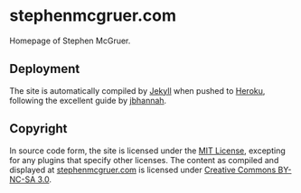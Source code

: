 # stephenmcgruer.com

Homepage of Stephen McGruer.

## Deployment

The site is automatically compiled by [Jekyll][] when pushed to [Heroku][],
following the excellent guide by [jbhannah][].

## Copyright

In source code form, the site is licensed under the [MIT License][], excepting
for any plugins that specify other licenses. The content as compiled and
displayed at [stephenmcgruer.com][] is licensed under
[Creative Commons BY-NC-SA 3.0][CC BY-NC-SA].

[Jekyll]: http://jekyllrb.com
[Heroku]: http://www.heroku.com
[jbhannah]: http://jbhannah.net/blog/2013/01/16/jekyll-on-heroku-without-rack-jekyll-or-custom-buildpacks.html
[MIT License]: https://github.com/stephenmcgruer/stephenmcgruer.com/blob/master/LICENSE.txt
[stephenmcgruer.com]: http://stephenmcgruer.com
[CC BY-NC-SA]: http://creativecommons.org/licenses/by-nc-sa/3.0/

